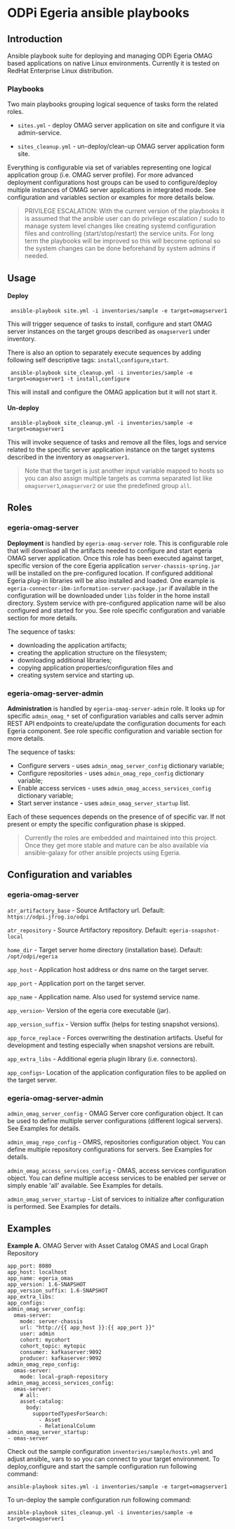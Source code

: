 <!-- SPDX-License-Identifier: Apache-2.0 -->
<!-- Copyright Contributors to the ODPi Egeria project. -->

# ODPi Egeria ansible playbooks

## Introduction

Ansible playbook suite for deploying and managing ODPi Egeria OMAG based applications on native Linux environments. Currently it is tested on RedHat Enterprise Linux distribution.

### Playbooks

Two main playbooks grouping logical sequence of tasks form the related roles.

- `sites.yml` - deploy OMAG server application on site and configure it via admin-service.

- `sites_cleanup.yml` - un-deploy/clean-up OMAG server application form site.

Everything is configurable via set of variables representing one logical application group (i.e. OMAG server profile). For more advanced deployment configurations host groups can be used to configure/deploy multiple instances of OMAG server applications in integrated mode. See configuration and variables section or examples for more details below.

>PRIVILEGE ESCALATION: 
>With the current version of the playbooks it is assumed that the ansible user can do privilege escalation / sudo to manage system level changes like creating systemd configuration files and controlling (start/stop/restart) the service units. For long term the playbooks will be improved so this will become optional so the system changes can be done beforehand by system admins if needed.

## Usage

#### Deploy

``` ansible-playbook site.yml -i inventories/sample -e target=omagserver1``` 


This will trigger sequence of tasks to install, configure and start OMAG server instances on the target groups described as `omagserver1` under inventory.

There is also an option to separately execute sequences by adding following self descriptive tags: `install`,`configure`,`start`.

``` ansible-playbook site_cleanup.yml -i inventories/sample -e target=omagserver1 -t install,configure```

This will install and configure the OMAG application but it will not start it.

#### Un-deploy

``` ansible-playbook site_cleanup.yml -i inventories/sample -e target=omagserver1```

This will invoke sequence of tasks and remove all the files, logs and service related to the specific server application instance on the target systems described in the inventory as `omagserver1`.

>Note that the target is just another input variable mapped to hosts so you can also assign multiple targets as comma separated list like `omagserver1`,`omagserver2` or use the predefined group `all`.

## Roles

### egeria-omag-server

**Deployment** is handled by `egeria-omag-server` role. This is configurable role that will download all the artifacts needed to configure and start egeria OMAG server application. Once this role has been executed against target, specific version of the core Egeria application `server-chassis-spring.jar` will be installed on the pre-configured location. If configured additional Egeria plug-in libraries will be also installed and loaded. One example is `egeria-connector-ibm-information-server-package.jar` if available in the configuration will be downloaded under `libs` folder in the home install directory. System service with pre-configured application name will be also configured and started for you. See role specific configuration and variable section for more details.

The sequence of tasks: 
- downloading the application artifacts; 
- creating the application structure on the filesystem;
- downloading additional libraries;
- copying application properties/configuration files and 
- creating system service and starting up. 


### egeria-omag-server-admin

**Administration** is handled by `egeria-omag-server-admin` role. It looks up for specific `admin_omag_*` set of configuration variables and calls server admin REST API endpoints to create/update the configuration documents for each Egeria component. See role specific configuration and variable section for more details.

The sequence of tasks:
- Configure servers - uses `admin_omag_server_config` dictionary variable;
- Configure repositories - uses `admin_omag_repo_config` dictionary variable;
- Enable access services - uses `admin_omag_access_services_config` dictionary variable;
- Start server instance - uses `admin_omag_server_startup` list.

Each of these sequences depends on the presence of of specific var. If not present or empty the specific configuration phase is skipped.

>Currently the roles are embedded and maintained into this project. Once they get more stable and mature can be also available via ansible-galaxy for other ansible projects using Egeria.

## Configuration and variables

### egeria-omag-server

`atr_artifactory_base` - Source Artifactory url. Default: `https://odpi.jfrog.io/odpi`

`atr_repository` - Source Artifactory repository. Default: `egeria-snapshot-local`

`home_dir` - Target server home directory (installation base). Default: `/opt/odpi/egeria`

`app_host` - Application host address or dns name on the target server.

`app_port` - Application port on the target server.

`app_name` - Application name. Also used for systemd service name.

`app_version`- Version of the egeria core executable (jar).

`app_version_suffix` - Version suffix (helps for testing snapshot versions). <!--#TODO: add more details-->

`app_force_replace` - Forces overwriting the destination artifacts. Useful for development and testing especially when snapshot versions are rebuilt.

`app_extra_libs` - Additional egeria plugin library (i.e. connectors).

`app_configs`-  Location of the application configuration files to be applied on the target server. <!--#TODO: add more details-->


### egeria-omag-server-admin

`admin_omag_server_config` - OMAG Server core configuration object. 
It can be used to define multiple server configurations (different logical servers). See Examples for details.

<!--
#TODO: add more details on how mode works and possible options
-->

`admin_omag_repo_config` - OMRS, repositories configuration object. You can define multiple repository configurations for servers. See Examples for details.

`admin_omag_access_services_config` - OMAS, access services configuration object. You can define multiple access services to be enabled per server or simply enable 'all' available. See Examples for details.

`admin_omag_server_startup` - List of services to initialize after configuration is performed. See Examples for details.


## Examples

**Example A.** OMAG Server with Asset Catalog OMAS and Local Graph Repository

```
app_port: 8080
app_host: localhost
app_name: egeria_omas
app_version: 1.6-SNAPSHOT
app_version_suffix: 1.6-SNAPSHOT
app_extra_libs:
app_configs:
admin_omag_server_config:
  omas-server:
    mode: server-chassis
    url: "http://{{ app_host }}:{{ app_port }}"
    user: admin
    cohort: mycohort
    cohort_topic: mytopic
    consumer: kafkaserver:9092
    producer: kafkaserver:9092
admin_omag_repo_config:
  omas-server:
    mode: local-graph-repository
admin_omag_access_services_config:
  omas-server:
    # all:
    asset-catalog:
      body: 
        supportedTypesForSearch:
          - Asset
          - RelationalColumn 
admin_omag_server_startup:
- omas-server
```

Check out the sample configuration `inventories/sample/hosts.yml` and adjust ansible_ vars to so you can connect to your target environment.
To deploy,configure and start the sample configuration run following command:

```
ansible-playbook sites.yml -i inventories/sample -e target=omagserver1
```

To un-deploy the sample configuration run following command:

```
ansible-playbook sites_cleanup.yml -i inventories/sample -e target=omagserver1
```